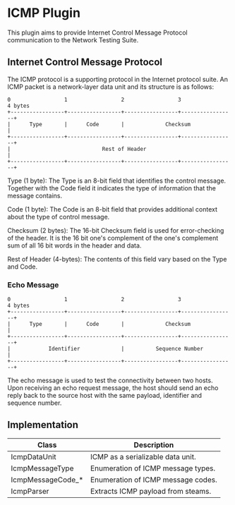 # ICMP Plugin

This plugin aims to provide Internet Control Message Protocol communication to the Network Testing Suite.

## Internet Control Message Protocol

The ICMP protocol is a supporting protocol in the Internet protocol suite. An ICMP packet is a network-layer data unit and its structure is as follows:

    0                 1                 2                 3                 4 bytes
    +-----------------+-----------------+-----------------+-----------------+
    |      Type       |      Code       |             Checksum              |
    +-----------------+-----------------+-----------------+-----------------+
    |                             Rest of Header                            |
    +-----------------+-----------------+-----------------+-----------------+

Type (1 byte): The Type is an 8-bit field that identifies the control message. Together with the Code field it indicates the type of information that the message contains.

Code (1 byte): The Code is an 8-bit field that provides additional context about the type of control message.

Checksum (2 bytes): The 16-bit Checksum field is used for error-checking of the header. It is the 16 bit one's complement of the one's complement sum of all 16 bit words in the header and data.

Rest of Header (4-bytes): The contents of this field vary based on the Type and Code.

### Echo Message

    0                 1                 2                 3                 4 bytes
    +-----------------+-----------------+-----------------+-----------------+
    |      Type       |      Code       |             Checksum              |
    +-----------------+-----------------+-----------------+-----------------+
    |            Identifier             |          Sequence Number          |
    +-----------------+-----------------+-----------------+-----------------+

The echo message is used to test the connectivity between two hosts. Upon receiving an echo request message, the host should send an echo reply back to the source host with the same payload, identifier and sequence number.

## Implementation

| Class               | Description                        |
| ------------------- | ---------------------------------- |
| IcmpDataUnit        | ICMP as a serializable data unit.  |
| IcmpMessageType     | Enumeration of ICMP message types. |
| IcmpMessageCode\_\* | Enumeration of ICMP message codes. |
| IcmpParser          | Extracts ICMP payload from steams. |
